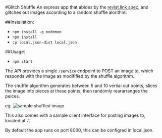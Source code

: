 #Glitch Shuffle
An express app that abides by the [revist.link spec.](http://revisit.link/spec.html) and glitches out images according to a random shuffle alorithm!

##Installation:
 - `npm install -g nodemon`
 - `npm install`
 - `cp local.json-dist local.json`

##Usage:
 - `npm start`

The API provides a single `/service` endpoint to POST an image to, which
responds with the image as modifified by the shuffle algorithm.

The shuffle algorithm generates between 5 and 10 vertial cut points, slices the image into pieces at these points, then randomly reararranges the peices. 

eg. ![sample shuffled image](https://i.cloudup.com/kks6Kd11WP.png)

This also comes with a sample client interface for posting images to, located
at `/`.

By default the app runs on port 8000, this can be configred in local.json.

